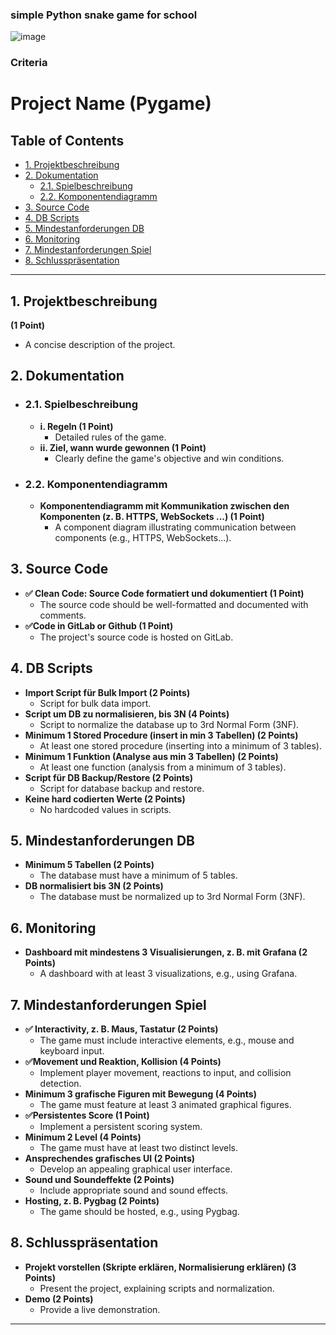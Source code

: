 ### simple Python snake game for school

![image](https://github.com/user-attachments/assets/96b692c7-a100-4bf9-a338-cfbb5d9b2ae7)

### Criteria

# Project Name (Pygame)

## Table of Contents

* [1. Projektbeschreibung](#1-projektbeschreibung)
* [2. Dokumentation](#2-dokumentation)
    * [2.1. Spielbeschreibung](#21-spielbeschreibung)
    * [2.2. Komponentendiagramm](#22-komponentendiagramm)
* [3. Source Code](#3-source-code)
* [4. DB Scripts](#4-db-scripts)
* [5. Mindestanforderungen DB](#5-mindestanforderungen-db)
* [6. Monitoring](#6-monitoring)
* [7. Mindestanforderungen Spiel](#7-mindestanforderungen-spiel)
* [8. Schlusspräsentation](#8-schlusspräsentation)

---

## 1. Projektbeschreibung

**(1 Point)**
* A concise description of the project.

## 2. Dokumentation

* ### 2.1. Spielbeschreibung
    * **i. Regeln (1 Point)**
        * Detailed rules of the game.
    * **ii. Ziel, wann wurde gewonnen (1 Point)**
        * Clearly define the game's objective and win conditions.
* ### 2.2. Komponentendiagramm
    * **Komponentendiagramm mit Kommunikation zwischen den Komponenten (z. B. HTTPS, WebSockets ...) (1 Point)**
        * A component diagram illustrating communication between components (e.g., HTTPS, WebSockets...).

## 3. Source Code

* **✅ Clean Code: Source Code formatiert und dokumentiert (1 Point)**
    * The source code should be well-formatted and documented with comments.
* **✅Code in GitLab or Github (1 Point)**
    * The project's source code is hosted on GitLab.

## 4. DB Scripts

* **Import Script für Bulk Import (2 Points)**
    * Script for bulk data import.
* **Script um DB zu normalisieren, bis 3N (4 Points)**
    * Script to normalize the database up to 3rd Normal Form (3NF).
* **Minimum 1 Stored Procedure (insert in min 3 Tabellen) (2 Points)**
    * At least one stored procedure (inserting into a minimum of 3 tables).
* **Minimum 1 Funktion (Analyse aus min 3 Tabellen) (2 Points)**
    * At least one function (analysis from a minimum of 3 tables).
* **Script für DB Backup/Restore (2 Points)**
    * Script for database backup and restore.
* **Keine hard codierten Werte (2 Points)**
    * No hardcoded values in scripts.

## 5. Mindestanforderungen DB

* **Minimum 5 Tabellen (2 Points)**
    * The database must have a minimum of 5 tables.
* **DB normalisiert bis 3N (2 Points)**
    * The database must be normalized up to 3rd Normal Form (3NF).

## 6. Monitoring

* **Dashboard mit mindestens 3 Visualisierungen, z. B. mit Grafana (2 Points)**
    * A dashboard with at least 3 visualizations, e.g., using Grafana.

## 7. Mindestanforderungen Spiel

* **✅ Interactivity, z. B. Maus, Tastatur (2 Points)**
    * The game must include interactive elements, e.g., mouse and keyboard input.
* **✅Movement und Reaktion, Kollision (4 Points)**
    * Implement player movement, reactions to input, and collision detection.
* **Minimum 3 grafische Figuren mit Bewegung (4 Points)**
    * The game must feature at least 3 animated graphical figures.
* **✅Persistentes Score (1 Point)**
    * Implement a persistent scoring system.
* **Minimum 2 Level (4 Points)**
    * The game must have at least two distinct levels.
* **Ansprechendes grafisches UI (2 Points)**
    * Develop an appealing graphical user interface.
* **Sound und Soundeffekte (2 Points)**
    * Include appropriate sound and sound effects.
* **Hosting, z. B. Pygbag (2 Points)**
    * The game should be hosted, e.g., using Pygbag.

## 8. Schlusspräsentation

* **Projekt vorstellen (Skripte erklären, Normalisierung erklären) (3 Points)**
    * Present the project, explaining scripts and normalization.
* **Demo (2 Points)**
    * Provide a live demonstration.

---
